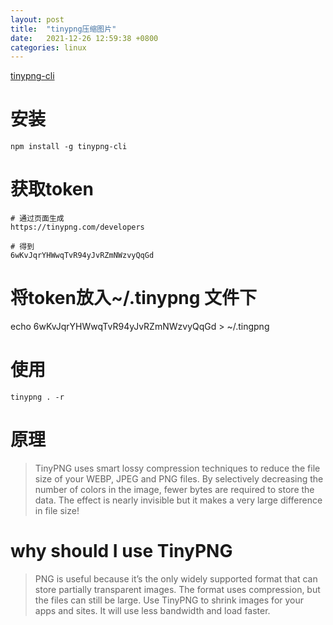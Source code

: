 ```yaml
---
layout: post
title:  "tinypng压缩图片"
date:   2021-12-26 12:59:38 +0800
categories: linux
---
```

[tinypng-cli](https://github.com/websperts/tinypng-cli)

# 安装

```shell
npm install -g tinypng-cli
```

# 获取token

```shell
# 通过页面生成
https://tinypng.com/developers

# 得到
6wKvJqrYHWwqTvR94yJvRZmNWzvyQqGd
```
# 将token放入~/.tinypng 文件下
echo 6wKvJqrYHWwqTvR94yJvRZmNWzvyQqGd > ~/.tingpng

# 使用

```shell
tinypng . -r
```

# 原理

 >TinyPNG uses smart lossy compression techniques to reduce the file size of your WEBP, JPEG and PNG files. By selectively decreasing the number of colors in the image, fewer bytes are required to store the data. The effect is nearly invisible but it makes a very large difference in file size!

# why should I use TinyPNG

 > PNG is useful because it’s the only widely supported format that can store partially transparent images. The format uses compression, but the files can still be large. Use TinyPNG to shrink images for your apps and sites. It will use less bandwidth and load faster.